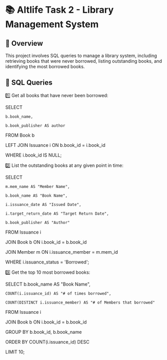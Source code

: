 # 📚 Altlife Task 2 - Library Management System  

## 📖 Overview  
This project involves SQL queries to manage a library system, including retrieving books that were never borrowed, listing outstanding books, and identifying the most borrowed books.  

## 📌 SQL Queries  

1️⃣ Get all books that have never been borrowed:

SELECT 

    b.book_name, 

    b.book_publisher AS author

FROM Book b

LEFT JOIN Issuance i ON b.book_id = i.book_id

WHERE i.book_id IS NULL;

2️⃣ List the outstanding books at any given point in time:

SELECT 

    m.mem_name AS "Member Name",

    b.book_name AS "Book Name",

    i.issuance_date AS "Issued Date",

    i.target_return_date AS "Target Return Date",

    b.book_publisher AS "Author"

FROM Issuance i

JOIN Book b ON i.book_id = b.book_id

JOIN Member m ON i.issuance_member = m.mem_id

WHERE i.issuance_status = 'Borrowed';

3️⃣ Get the top 10 most borrowed books:

SELECT 
    b.book_name AS "Book Name",

    COUNT(i.issuance_id) AS "# of times borrowed",

    COUNT(DISTINCT i.issuance_member) AS "# of Members that borrowed"

FROM Issuance i

JOIN Book b ON i.book_id = b.book_id

GROUP BY b.book_id, b.book_name

ORDER BY COUNT(i.issuance_id) DESC

LIMIT 10;


